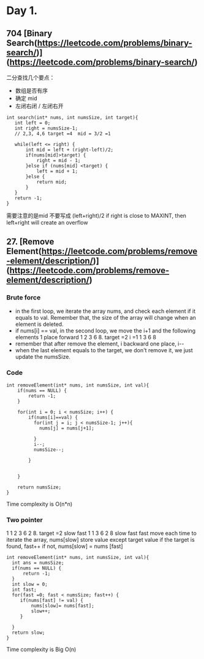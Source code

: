 # Day 1. 
## 704 [Binary Search(https://leetcode.com/problems/binary-search/)] (https://leetcode.com/problems/binary-search/)
二分查找几个要点：
- 数组是否有序
- 确定 mid 
- 左闭右闭 /  左闭右开

```
int search(int* nums, int numsSize, int target){
   int left = 0;
   int right = numsSize-1;
   // 2,3, 4,6 target =4  mid = 3/2 =1

   while(left <= right) {
       int mid = left + (right-left)/2;
       if(nums[mid]>target) {
           right = mid - 1;
       }else if (nums[mid] <target) {
           left = mid + 1;
       }else {
           return mid;
       }
   }
   return -1;
}
```
需要注意的是mid 不要写成 (left+right)/2  if right is close to MAXINT, then left+right will create an overflow
## 27. [Remove Element(https://leetcode.com/problems/remove-element/description/)] (https://leetcode.com/problems/remove-element/description/)
### Brute force
- in the first loop, we iterate the array nums, and check each element if it equals to val. Remember that, 
  the size of the array will change when an element is deleted.
- if nums[i] == val, in the second loop, we move the i+1 and the following elements 1 place forward
   1 2 3 6 8. target =2 i =1
   1 3 6 8
 -  remember that after remove the element, i backward one place, i--
 - when the last element equals to the target, we don't remove it, we just update the numsSize. 
   
### Code
```
int removeElement(int* nums, int numsSize, int val){
    if(nums == NULL) {
        return -1;
    }
    
    for(int i = 0; i < numsSize; i++) {
        if(nums[i]==val) {
          for(int j = i; j < numsSize-1; j++){
            nums[j] = nums[j+1];
            
          }
          i--;
          numsSize--;
          
        }
        
        
    }
    
    return numsSize;
}
```
Time complexity is O(n*n) 
### Two pointer
 1   1  2 3 6 2 8. target =2 
 slow
 fast
 1   1  3 6 2 8
        slow
        fast
 fast move each time to iterate the array, nums[slow] store value except target value
 if the target is found, fast++
 if not, nums[slow] = nums [fast]
 ```
 int removeElement(int* nums, int numsSize, int val){
   int ans = numsSize;
   if(nums == NULL) {
       return -1;
   }
   int slow = 0;
   int fast;
   for(fast =0; fast < numsSize; fast++) {
      if(nums[fast] != val) {
          nums[slow]= nums[fast];
          slow++;
      }

   }
   return slow;
}
```
Time complexity is Big O(n)
